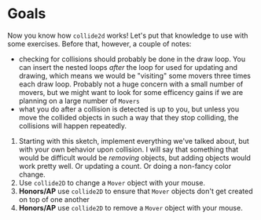 # Goals

Now you know how `collide2d` works! Let's put that knowledge to use with some exercises. Before that, however, a couple of notes: 

* checking for collisions should probably be done in the draw loop. You can insert the nested loops _after_ the loop for used for updating and drawing, which means we would be "visiting" some movers three times each draw loop. Probably not a huge concern with a small number of movers, but we might want to look for some efficency gains if we are planning on a large number of `Movers`
* what you do after a collision is detected is up to you, but unless you move the collided objects in such a way that they stop colliding, the collisions will happen repeatedly. 

1. Starting with this sketch, implement everything we've talked about, but with your own behavior upon collision. I will say that something that would be difficult would be _removing_ objects, but adding objects would work pretty well. Or updating a count. Or doing a non-fancy color change.
2. Use `collide2D` to change a `Mover` object with your mouse. 
3. **Honors/AP** use `collide2D` to ensure that `Mover` objects don't get created on top of one another
4. **Honors/AP** use `collide2D` to remove a `Mover` object with your mouse.